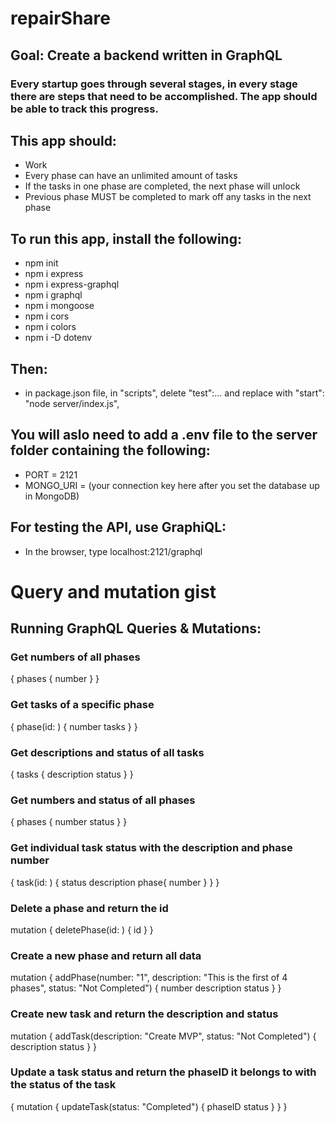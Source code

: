 # repairShare

## Goal: Create a backend written in GraphQL
### Every startup goes through several stages, in every stage there are steps that need to be accomplished.  The app should be able to track this progress.

## This app should:
- Work
- Every phase can have an unlimited amount of tasks
- If the tasks in one phase are completed, the next phase will unlock
- Previous phase MUST be completed to mark off any tasks in the next phase

## To run this app, install the following:
- npm init
- npm i express
- npm i express-graphql
- npm i graphql
- npm i mongoose
- npm i cors
- npm i colors
- npm i -D dotenv

## Then:
- in package.json file, in "scripts", delete "test":... and replace with "start": "node server/index.js",

## You will aslo need to add a .env file to the server folder containing the following:
- PORT = 2121
- MONGO_URI = (your connection key here after you set the database up in MongoDB)

## For testing the API, use GraphiQL:
- In the browser, type localhost:2121/graphql

# Query and mutation gist
## Running GraphQL Queries & Mutations:
### Get numbers of all phases
{
    phases {
        number
    }
}
### Get tasks of a specific phase
{
    phase(id: ) {
        number
        tasks
    }
}
### Get descriptions and status of all tasks
{
    tasks {
        description
        status
    }
}
### Get numbers and status of all phases
{
    phases {
        number
        status
    }
}
### Get individual task status with the description and phase number
{
    task(id: ) {
        status
        description
        phase{
            number
        }
    }
}
### Delete a phase and return the id
mutation {
    deletePhase(id: ) {
        id
    }
}
### Create a new phase and return all data
mutation {
    addPhase(number: "1", description: "This is the first of 4 phases", status: "Not Completed") {
        number
        description
        status
    }
}
### Create new task and return the description and status
mutation {
    addTask(description: "Create MVP", status: "Not Completed") {
        description
        status
    }
}
### Update a task status and return the phaseID it belongs to with the status of the task
{
    mutation {
        updateTask(status: "Completed") {
            phaseID
            status
        }
    }
}